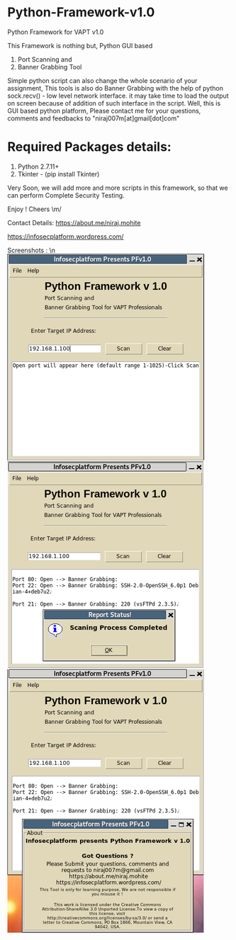 # Python-Framework-v1.0
Python Framework for VAPT v1.0

This Framework is nothing but, Python GUI based 
1. Port Scanning and
2. Banner Grabbing Tool

Simple python script can also change the whole scenario of your assignment, This tools is also do Banner Grabbing with the help of python sock.recv() - low level network interface. it may take time to load the output on screen because of addition of such interface in the script. Well, this is GUI based python platform, Please contact me for your questions, comments and feedbacks to "niraj007m[at]gmail[dot]com"

# Required Packages details:
1. Python 2.7.11+  
2. Tkinter - (pip install Tkinter)

Very Soon, we will add more and more scripts in this framework, so that we can perform Complete Security Testing.

Enjoy ! Cheers \m/ 

Contact Details:
https://about.me/niraj.mohite 

https://infosecplatform.wordpress.com/

Screenshots : \n
![alt tag](https://raw.githubusercontent.com/niraj007m/Python-Framework-v1.0/master/PFv1_screenshot_1.png)
![alt tag](https://raw.githubusercontent.com/niraj007m/Python-Framework-v1.0/master/PFv1_screenshot_2.png)
![alt tag](https://raw.githubusercontent.com/niraj007m/Python-Framework-v1.0/master/PFv1_screenshot_3.png)
